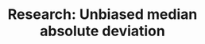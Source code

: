 ---
title: "Research: Unbiased median absolute deviation"
type: research
message: "**Update: this blog post is a part of research that aimed to build an unbiased median absolute deviation estimator based on various quantile estimators.
  A [preprint with final results](/posts/preprint-mad-factors/) is available on arXiv: [arXiv:2207.12005 [stat.ME]](https://arxiv.org/abs/2207.12005).
  Some information in this blog post can be obsolete: please, use the preprint as the primary reference.**"
---